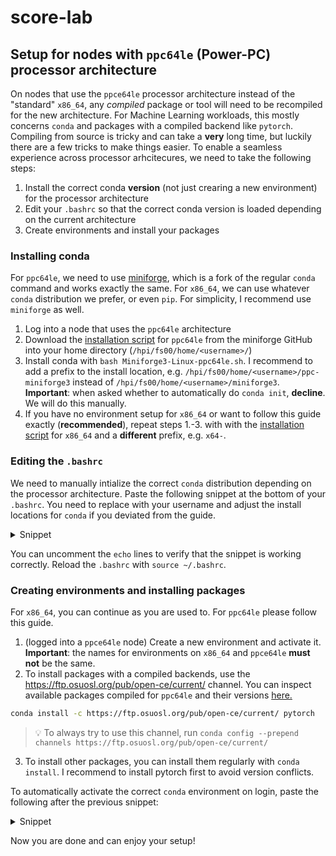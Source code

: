 # score-lab

## Setup for nodes with `ppc64le` (Power-PC) processor architecture
On nodes that use the `ppce64le` processor architecture instead of the "standard" `x86_64`, any *compiled* package or tool will need to be recompiled for the new architecture. For Machine Learning workloads, this mostly concerns `conda` and packages with a compiled backend like `pytorch`. Compiling from source is tricky and can take a **very** long time, but luckily there are a few tricks to make things easier. To enable a seamless experience across processor arhcitecures, we need to take the following steps:

1. Install the correct conda **version** (not just crearing a new environment) for the processor architecture
2. Edit your `.bashrc` so that the correct conda version is loaded depending on the current architecture
3. Create environments and install your packages

### Installing conda
For `ppc64le`, we need to use [miniforge](https://github.com/conda-forge/miniforge), which is a fork of the regular `conda` command and works exactly the same. For `x86_64`, we can use whatever `conda` distribution we prefer, or even `pip`. For simplicity, I recommend use `miniforge` as well.

1. Log into a node that uses the `ppc64le` architecture
2. Download the [installation script](https://github.com/conda-forge/miniforge/releases/latest/download/Miniforge3-Linux-ppc64le.sh) for `ppc64le` from the miniforge GitHub into your home directory (`/hpi/fs00/home/<username>/`)
3. Install conda with `bash Miniforge3-Linux-ppc64le.sh`. I recommend to add a prefix to the install location, e.g. `/hpi/fs00/home/<username>/ppc-miniforge3` instead of `/hpi/fs00/home/<username>/miniforge3`. **Important**: when asked whether to automatically do `conda init`, **decline**. We will do this manually.
4. If you have no environment setup for `x86_64` or want to follow this guide exactly (**recommended**), repeat steps 1.-3. with with the [installation script](https://github.com/conda-forge/miniforge/releases/latest/download/Miniforge3-Linux-x86_64.sh) for `x86_64` and a **different** prefix, e.g. `x64-`.

### Editing the `.bashrc`
We need to manually intialize the correct `conda` distribution depending on the processor architecture. Paste the following snippet at the bottom of your `.bashrc`. You need to replace <username> with your username and adjust the install locations for `conda` if you deviated from the guide.

<details><summary>Snippet</summary>
<p>
  
```bash
arch=$(uname -i)
if [[ $arch == x86_64* ]]; then
  # echo "Executing X64 (${arch}) Architecture specific part "

	# >>> conda initialize >>>
	# !! Contents within this block are managed by 'conda init' !!
	__conda_setup="$('/hpi/fs00/home/<username>/x64-miniforge3/bin/conda' 'shell.bash' 'hook' 2> /dev/null)"
	if [ $? -eq 0 ]; then
	    eval "$__conda_setup"
	else
	    if [ -f "/hpi/fs00/home/<username>/x64-miniforge3/etc/profile.d/conda.sh" ]; then
	        . "/hpi/fs00/home/<username>/x64-miniforge3/etc/profile.d/conda.sh"
	    else
	        export PATH="/hpi/fs00/home/<username>/x64-miniforge3/bin:$PATH"
	    fi
	fi
	unset __conda_setup
	# <<< conda initialize <<<
	
elif [[ $arch == ppc* ]]; then  
	# echo "Executing POWER (${arch}) Architecture specific part "
	
	# >>> conda initialize >>>
	# !! Contents within this block are managed by 'conda init' !!
	__conda_setup="$('/hpi/fs00/home/<username>/ppc-miniforge3/bin/conda' 'shell.bash' 'hook' 2> /dev/null)"
	if [ $? -eq 0 ]; then
	    eval "$__conda_setup"
	else
	    if [ -f "/hpi/fs00/home/<username>/ppc-miniforge3/etc/profile.d/conda.sh" ]; then
	        . "/hpi/fs00/home/<username>/ppc-miniforge3/etc/profile.d/conda.sh"
	    else
	        export PATH="/hpi/fs00/home/<username>/ppc-miniforge3/bin:$PATH"
	    fi
	fi
	unset __conda_setup
	# <<< conda initialize <<<
	
fi
```
</p>
</details>  
  
You can uncomment the `echo` lines to verify that the snippet is working correctly. Reload the `.bashrc` with `source ~/.bashrc`.
  
### Creating environments and installing packages
For `x86_64`, you can continue as you are used to. For `ppc64le` please follow this guide.
1. (logged into a `ppce64le` node) Create a new environment and activate it. **Important**: the names for environments on `x86_64` and `ppce64le` **must not** be the same.
2. To install packages with a compiled backends, use the https://ftp.osuosl.org/pub/open-ce/current/ channel. You can inspect available packages compiled for `ppc64le` and their versions [here.](https://ftp.osuosl.org/pub/open-ce/current/)
  ```bash
  conda install -c https://ftp.osuosl.org/pub/open-ce/current/ pytorch
  ```
> :bulb: To always try to use this channel, run `conda config --prepend channels https://ftp.osuosl.org/pub/open-ce/current/`
  

  
3. To install other packages, you can install them regularly with `conda install`. I recommend to install pytorch first to avoid version conflicts.
  
To automatically activate the correct `conda` environment on login, paste the following after the previous snippet:
  
<details><summary>Snippet</summary>
<p>
  
```bash
if [[ $arch == x86_64* ]]; then
  conda activate <x86_64 environment name>
else
  conda activate <ppc64le environment name>
fi
```
  
</p>
</details>
  
Now you are done and can enjoy your setup!
